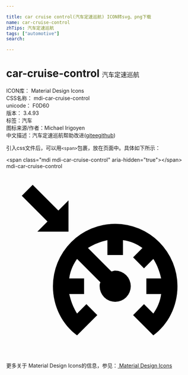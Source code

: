 ```yaml
---

title: car cruise control(汽车定速巡航) ICON转svg、png下载
name: car-cruise-control
zhTips: 汽车定速巡航
tags: ["automotive"]
search: 

---
```


# car-cruise-control  <small style="font-size: 60%;font-weight: 100">汽车定速巡航</small>


<div class="detail-page">
<p>
<span>
ICON库：
<span class="badge-secondary badge">Material Design Icons</span> 
</span>
<br/>
<span>
CSS名称：
<span class="badge-secondary badge">mdi-car-cruise-control</span> 
</span>
<br/>
<span>
unicode：
<span class="badge-secondary badge">F0D60</span> 
<copy-btn content='F0D60' btn-title=""></copy-btn>
<copy-btn :content='String.fromCodePoint(parseInt("F0D60", 16))' btn-title="复制U"></copy-btn>
</span>
<br/>
<span>
版本：
<span class="badge-secondary badge">3.4.93</span> 
</span><br/><span>标签：<span class="badge-light badge"><router-link to="/tags/automotive.html">汽车</router-link></span></span>
<br/>
<span>图标来源/作者：<span class="badge-light badge">Michael Irigoyen</span></span> 
<br/>
<span class="zh-detail">中文描述：<span class="badge-primary badge">汽车定速巡航</span><span class="help-link"><span>帮助改进</span>(<a href="https://gitee.com/liuwave/icon-helper/edit/master/json/material/car-cruise-control.json" target="_blank" rel="noopener noreferrer">gitee</a><a href="https://github.com/liuwave/icon-helper/edit/master/json/material/car-cruise-control.json" target="_blank" rel="noopener noreferrer">github</a></span>)</span><br/>
</p>
</div>
<div class="alert alert-dark">
  <i class="mdi mdi-car-cruise-control mdi-48px"></i>
  <i class="mdi mdi-car-cruise-control mdi-36px"></i>
  <i class="mdi mdi-car-cruise-control mdi-24px"></i>
  <i class="mdi mdi-car-cruise-control mdi-18px"></i>
</div>
<div>
  <p>引入css文件后，可以用<code>&lt;span&gt;</code>包裹，放在页面中。具体如下所示：    
  </p>
  <div class="alert alert-primary" style="font-size: 14px">
    &lt;span class="mdi mdi-car-cruise-control" aria-hidden="true"&gt;&lt;/span&gt;
    <copy-btn content='<span class="mdi mdi-car-cruise-control" aria-hidden="true"></span>'></copy-btn>
  </div>
  <div class="alert alert-secondary">
    <i class="mdi mdi-car-cruise-control"
    style="font-size: 24px"
    aria-hidden="true"></i> mdi-car-cruise-control
    <copy-btn content="mdi-car-cruise-control" btn-title="复制图标名称"></copy-btn>
  </div>
</div>
<div id="svg" class="svg-wrap">
<svg xmlns="http://www.w3.org/2000/svg" viewBox="0 0 24 24"><path d="M22,15C22,17.6 20.8,19.9 18.9,21.3L18.4,20.8L16.3,18.7L17.7,17.3L18.9,18.5C19.4,17.8 19.8,16.9 19.9,16H18V14H19.9C19.7,13.1 19.4,12.3 18.9,11.5L17.7,12.7L16.3,11.3L17.5,10.1C16.8,9.6 15.9,9.2 15,9.1V11H13V9.1C12.1,9.3 11.3,9.6 10.5,10.1L13.5,13.1C13.7,13.1 13.8,13 14,13A2,2 0 0,1 16,15A2,2 0 0,1 14,17A2,2 0 0,1 12,15C12,14.8 12,14.7 12.1,14.5L9.1,11.5C8.6,12.2 8.2,13.1 8.1,14H10V16H8.1C8.3,16.9 8.6,17.7 9.1,18.5L10.3,17.3L11.7,18.7L9.1,21.3C7.2,19.9 6,17.6 6,15A8,8 0 0,1 14,7A8,8 0 0,1 22,15M6.7,5.3L3.4,2L2,3.4L5.3,6.7L4,8H8V4L6.7,5.3Z" /></svg>
</div>
<detail full-name='mdi-car-cruise-control'></detail>
    
<div><p>更多关于 Material Design Icons的信息，参见：<a target="_blank" href="https://iconhelper.cn/material.html"> Material Design Icons</a>
</p></div>
